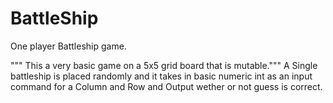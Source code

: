 # BattleShip
One player Battleship game.

""" This a very basic game on a 5x5 grid board that is mutable."""
A Single battleship is placed randomly and it takes in basic numeric int as an input command for a Column and Row and Output wether or not guess is correct.
